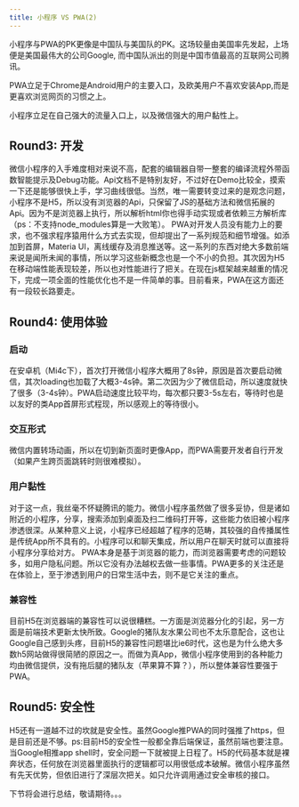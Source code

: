 ```yaml
---
title: 小程序 VS PWA(2)
---
```


小程序与PWA的PK更像是中国队与美国队的PK。这场较量由美国率先发起，上场便是美国最伟大的公司Google, 而中国队派出的则是中国市值最高的互联网公司腾讯。

PWA立足于Chrome是Android用户的主要入口，及欧美用户不喜欢安装App,而是更喜欢浏览网页的习惯之上。

小程序立足在自己强大的流量入口上，以及微信强大的用户黏性上。

<!--more-->


## Round3: 开发

微信小程序的入手难度相对来说不高，配套的编辑器自带一整套的编译流程外带函数智能提示及Debug功能。Api文档不是特别友好，不过好在Demo比较全，摸索一下还是能够很快上手，学习曲线很低。当然，唯一需要转变过来的是观念问题，小程序不是H5，所以没有浏览器的Api，只保留了JS的基础方法和微信拓展的Api。因为不是浏览器上执行，所以解析html你也得手动实现或者依赖三方解析库（ps：不支持node_modules算是一大败笔）。
PWA对开发人员没有能力上的要求，也不强求程序猿用什么方式去实现，但却提出了一系列规范和细节增强。如添加到首屏，Materia UI，离线缓存及消息推送等。这一系列的东西对绝大多数前端来说是闻所未闻的事情，所以学习这些新概念也是一个不小的负担。其次因为H5在移动端性能表现较差，所以也对性能进行了把关。在现在js框架越来越重的情况下，完成一项全面的性能优化也不是一件简单的事。目前看来，PWA在这方面还有一段较长路要走。

## Round4: 使用体验

### 启动

在安卓机（Mi4c下），首次打开微信小程序大概用了8s钟，原因是首次要启动微信，其次loading也加载了大概3-4s钟。第二次因为少了微信启动，所以速度就快了很多（3-4s钟）。PWA启动速度比较平均，每次都只要3-5s左右，等待时也是以友好的类App首屏形式程现，所以感观上的等待很小。

### 交互形式

微信内置转场动画，所以在切到新页面时更像App，而PWA需要开发者自行开发（如果产生跨页面跳转时则很难模拟）。

### 用户黏性

对于这一点，我丝毫不怀疑腾讯的能力。微信小程序虽然做了很多妥协，但是诸如附近的小程序，分享，搜索添加到桌面及扫二维码打开等，这些能力依旧被小程序渗透很深。从某种意义上说，小程序已经超越了程序的范畴，其较强的自传播属性是传统App所不具有的。小程序可以和聊天集成，所以用户在聊天时就可以直接将小程序分享给对方。
PWA本身是基于浏览器的能力，而浏览器需要考虑的问题较多，如用户隐私问题。所以它没有办法越权去做一些事情。PWA更多的关注还是在体验上，至于渗透到用户的日常生活中去，则不是它关注的重点。

### 兼容性

目前H5在浏览器端的兼容性可以说很糟糕。一方面是浏览器分化的引起，另一方面是前端技术更新太快所致。Google的猪队友水果公司也不太乐意配合，这也让Google自己感到头疼，目前H5的兼容性问题堪比ie6时代，这也是为什么绝大多数h5网站做得很简陋的原因之一。而做为真App，微信小程序使用到的各种能力均由微信提供，没有拖后腿的猪队友（苹果算不算？），所以整体兼容性要强于PWA。

## Round5: 安全性

H5还有一道越不过的坎就是安全性。虽然Google推PWA的同时强推了https，但是目前还是不够。ps:目前H5的安全性一般都全靠后端保证，虽然前端也要注意。当Google相推app shell时，安全问题一下就被提上日程了。H5的代码基本就是裸奔状态，任何放在浏览器里面执行的逻辑都可以用很低成本破解。微信小程序虽然有先天优势，但依旧进行了深层次把关。如只允许调用通过安全审核的接口。

下节将会进行总结，敬请期待。。。